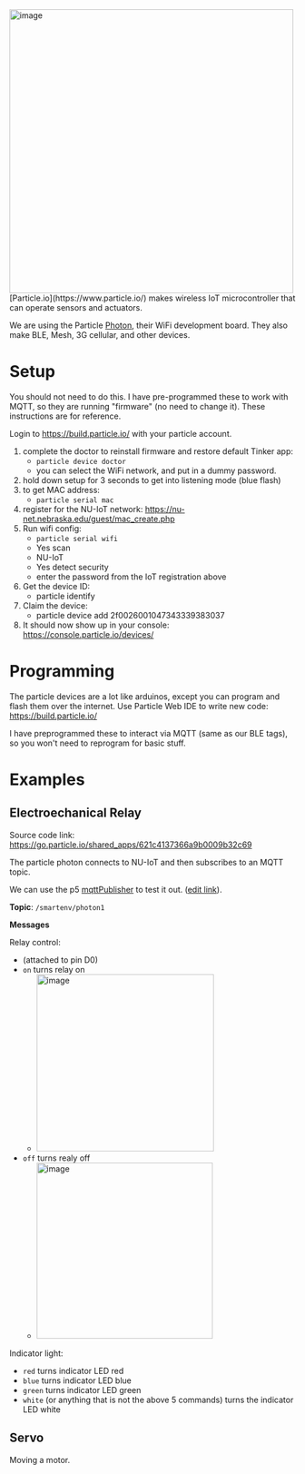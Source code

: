 <img width="500" alt="image" src="https://user-images.githubusercontent.com/1598545/156173775-de7fc8b5-dbc1-44ea-a595-46f8b465a160.png">
[Particle.io](https://www.particle.io/) makes wireless IoT microcontroller that can operate sensors and actuators. 

We are using the Particle [Photon](https://docs.particle.io/photon/), their WiFi development board. They also make BLE, Mesh, 3G cellular, and other devices.



# Setup
You should not need to do this. I have pre-programmed these to work with MQTT, so they are running "firmware" (no need to change it). These instructions are for reference.

Login to https://build.particle.io/ with your particle account.

1. complete the doctor to reinstall firmware and restore default Tinker app:
   - `particle device doctor`
   - you can select the WiFi network, and put in a dummy password. 
2. hold down setup for 3 seconds to get into listening mode (blue flash)
3. to get MAC address:
   - `particle serial mac`
4. register for the NU-IoT network: https://nu-net.nebraska.edu/guest/mac_create.php
5. Run wifi config:
   - `particle serial wifi`
   - Yes scan
   - NU-IoT
   - Yes detect security
   - enter the password from the IoT registration above
6. Get the device ID: 
   - particle identify
7. Claim the device: 
   - particle device add 2f0026001047343339383037
8. It should now show up in your console: https://console.particle.io/devices/

# Programming

The particle devices are a lot like arduinos, except you can program and flash them over the internet. Use Particle Web IDE to write new code: https://build.particle.io/

I have preprogrammed these to interact via MQTT (same as our BLE tags), so you won't need to reprogram for basic stuff.

# Examples

## Electroechanical Relay

Source code link: https://go.particle.io/shared_apps/621c4137366a9b0009b32c69

The particle photon connects to NU-IoT and then subscribes to an MQTT topic.

We can use the p5 [mqttPublisher](https://editor.p5js.org/robert.twomey/full/CEXVmsCBS) to test it out. ([edit link](https://editor.p5js.org/robert.twomey/sketches/CEXVmsCBS)).

__Topic__: `/smartenv/photon1`

__Messages__

Relay control: 
- (attached to pin D0)
- `on` turns relay on
  -  <img width="312" alt="image" src="https://user-images.githubusercontent.com/1598545/155919888-d36e200e-ebb1-4f62-a16a-ae6e84618ad5.png">
- `off` turns realy off
  - <img width="310" alt="image" src="https://user-images.githubusercontent.com/1598545/155919901-c60193ac-b4ea-4248-90b1-6887a44c5053.png">

Indicator light: 
- `red` turns indicator LED red
- `blue` turns indicator LED blue
- `green` turns indicator LED green
- `white` (or anything that is not the above 5 commands) turns the indicator LED white

## Servo
Moving a motor.
